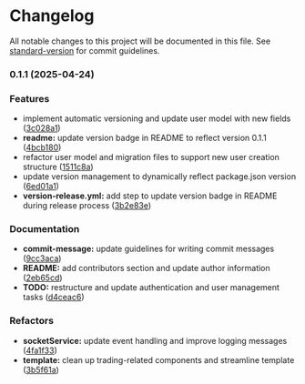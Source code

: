 # Changelog

All notable changes to this project will be documented in this file. See [standard-version](https://github.com/conventional-changelog/standard-version) for commit guidelines.

### 0.1.1 (2025-04-24)


### Features

* implement automatic versioning and update user model with new fields ([3c028a1](https://github.com/samadh90/ts-fullstack-template/commit/3c028a1a5a87ddb4e55665bb1309128ff2261414))
* **readme:** update version badge in README to reflect version 0.1.1 ([4bcb180](https://github.com/samadh90/ts-fullstack-template/commit/4bcb180d1efb1d99783692ce8bfe88bb75049f09))
* refactor user model and migration files to support new user creation structure ([1511c8a](https://github.com/samadh90/ts-fullstack-template/commit/1511c8a2427320cd7bd85947f045a440967df87d))
* update version management to dynamically reflect package.json version ([6ed01a1](https://github.com/samadh90/ts-fullstack-template/commit/6ed01a1fb68f6d7b9d2159e90b5027349f193daf))
* **version-release.yml:** add step to update version badge in README during release process ([3b2e83e](https://github.com/samadh90/ts-fullstack-template/commit/3b2e83ea2efde4b93a04ec86b5a1a5a049278513))


### Documentation

* **commit-message:** update guidelines for writing commit messages ([9cc3aca](https://github.com/samadh90/ts-fullstack-template/commit/9cc3aca8e34c7e683221f34f201728564bd559eb))
* **README:** add contributors section and update author information ([2eb65cd](https://github.com/samadh90/ts-fullstack-template/commit/2eb65cdfba0b1ac5c01f8ee0e88e2a2647df6926))
* **TODO:** restructure and update authentication and user management tasks ([d4ceac6](https://github.com/samadh90/ts-fullstack-template/commit/d4ceac666ea9da5c0e603ca1eb1dceac32d95302))


### Refactors

* **socketService:** update event handling and improve logging messages ([4fa1f33](https://github.com/samadh90/ts-fullstack-template/commit/4fa1f332ae80cd34d4ab69b6250200dc412120eb))
* **template:** clean up trading-related components and streamline template ([3b5f61a](https://github.com/samadh90/ts-fullstack-template/commit/3b5f61a49829daf4ff09165d59c9577b1656c02f))

